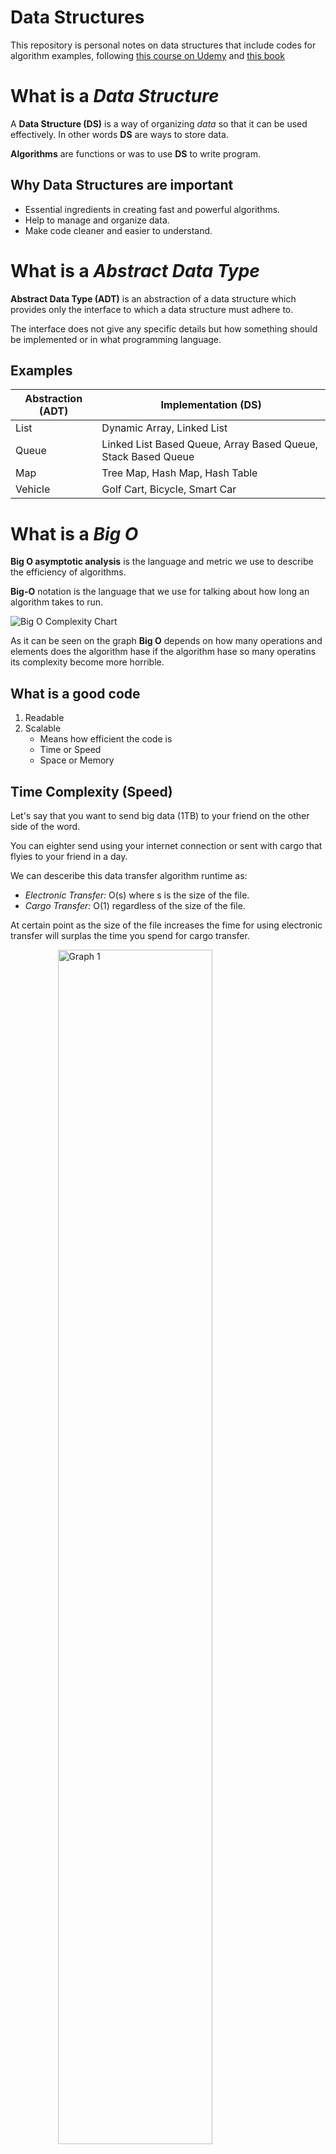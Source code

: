 <style>
img[src*=wide]{
  display: block;
  margin-left: auto;
  margin-right: auto;
  width: 70%;
}
</style>

# Data Structures
This repository is personal notes on data structures that include codes for algorithm examples, following [this course on Udemy](https://www.udemy.com/course/master-the-coding-interview-data-structures-algorithms/) and [this book](https://www.amazon.co.uk/Cracking-Coding-Interview-Programming-Questions/dp/098478280X)


# What is a *Data Structure*

A **Data Structure (DS)** is a way of organizing *data* so that it can be used effectively. In other words **DS** are ways to store data.

<add later>

**Algorithms** are functions or was to use **DS** to write program.

## Why Data Structures are important

- Essential ingredients in creating fast and powerful algorithms.
- Help to manage and organize data.
- Make code cleaner and easier to understand.

# What is a *Abstract Data Type*

**Abstract Data Type (ADT)** is an abstraction of a data structure which provides only the interface to which a data structure must adhere to.

The interface does not give any specific details but how something should be implemented or in what programming language.

## Examples
| Abstraction (ADT) | Implementation (DS) |
| ----------------- | ------------------- |
| List              | Dynamic Array, Linked List |
| Queue             | Linked List Based Queue, Array Based Queue, Stack Based Queue|
| Map               | Tree Map, Hash Map, Hash Table |
| Vehicle           | Golf Cart, Bicycle, Smart Car |

# What is a *Big O*

**Big O asymptotic analysis** is the language and metric we use to describe the efficiency of algorithms.

**Big-O** notation is the language that we use for talking about how long an algorithm takes to run.

![Big O Complexity Chart](https://miro.medium.com/max/2928/1*5ZLci3SuR0zM_QlZOADv8Q.jpeg)

As it can be seen on the graph **Big O** depends on how many operations and elements does the algorithm hase if the algorithm hase so many operatins its complexity become more horrible.

## What is a good code

1. Readable
2. Scalable
    * Means how efficient the code is
    * Time or Speed
    * Space or Memory



## Time Complexity (Speed)

Let's say that you want to send big data (1TB) to your friend on the other side of the word.

You can eighter send using your internet connection or sent with cargo that flyies to your friend in a day.

We can desceribe this data transfer algorithm runtime as:

* *Electronic Transfer:* O(s) where s is the size of the file.
* *Cargo Transfer:* O(1) regardless of the size of the file.

At certain point as the size of the file increases the fime for using electronic transfer will surplas the time you spend for cargo transfer.


[![Graph 1][1]][1]

  [1]: https://i.stack.imgur.com/PWc9I.png#wide

  **Most Used Runtimes**
  * O(log N)
  * O(N log N)
  * O(N)
  * O(N2)
  * 0(2N)

  You can also have *multiple variables* in your runtime. 
  
  For example, the time to paint a fence that's _w_ meters wide and _h_ meters high could be described as **O(wh)**. If you needed _p_ layers of paint, then you could say that the time is **O(whp)**.

**Iterating through half a collection is still O(n)**

**Two separate collections: O(a * b)**

### What can cause time in a function?

* Operations (+, -, *, /)
* Comparisons (<, >, ==)
* Looping (for, while)
* Outside Function call (function())


## O(n) Notation Linear Time
```python
everyone = ['dory', 'bruce', 'marlin', 'nemo', 'gill', 'bloat', 'nigel', 'squirt', 'darla', 'hank']

def findNemo(array):
    for name in array:
        if name == 'nemo':
            print('Found Nemo')
    t1 = time.time()
```
![O(n)](https://i.imgur.com/DVa5e0R.png#wide)


As the number of elements increases, number of operations increase as well; because it loops though the array.

This is called _O(n)_ or _Linear Time_. _n_ means the number of elemnts. If the number of array is 1 it is _O(1)_, if the number of arras is 10 it is _O(10)_. As the number of elements increases the number of operations increases linearly.

_O(n)_ has a fair complexity as it can be seen above graphs. It is the most common.

## O(1) Notation Constant Time
```python
def getOne(array):
    print(array[0])
```
Every time the algorithm runs it only operate 1 item. So it is _O(1)_

![O(1) Constant Time](https://i.imgur.com/Acyu6hZ.png#wide)

If we increase the operation:
```python
def getOne(array):
    print(array[0])
    print(array[1])
```

It becomes _O(2)_.

![O(2)](https://i.imgur.com/VilZaXJ.png#wide)

If the operation become 3 the notation would be _O(3)_, and so on.

But interms of _scalibility_ these all notations are _Constant Time_ which is _O(1)_.

#### Example
* _Find the BigO notation of the algorithm below:_
```python
def funChallange(input):
    a = 10 # O(1)
    a = 50 + 3 # O(1)
    
    for i in Range(len(input)): # O(n)
        anotherFunction() # O(n)
        stranger = True # O(n)
        a+=1 # O(n)
    return a # O(1)
```

* _O(3+3n) is the answer_


#### Example
* _Find the BigO notation of the algorithm below:_
```python
def anotherFunChallenge(input):
    a = 5 # O(1)
    b = 10 # O(1)
    c = 50 # O(1)
    
    for i in range(len(input)): # O(n)
        x = i + 1 # O(n)
        y = i + 2 # O(n)
        z = i + 3 # O(n)
  
    for j in range(len(input)): # O(n)
        p = j * 2 # O(n)
        q = j * 2 # O(n)
  
    whoAmI = "I don't know" # O(1)
```
* O(4+7n) is the answer

_In an interview you do not need to calculate BigO_

### Simplify Rules (There are 4 rules)
1. Worst Case

If we look at the example below;
```python
everyone = ['dory', 'bruce', 'marlin', 'nemo', 'gill', 'bloat', 'nigel', 'squirt', 'darla', 'hank']

def findNemo(array):
    for name in array:
        if name == 'nemo':
            print('Found Nemo')
            break
    t1 = time.time()
```
Nemo is the 4th member so the algorithm operate only 4 times but what is the 'nemo' wa the last element, then the algorithm would run 10 times. Therefore we alwas need to calculate the worst case.

2. Remove Constants

```python
def printFirstItemThenFirstHalfThenSayHi100Times(items):
    print(items[0]) # O(1)

    middleIndex = round(len(items) / 2)  # O(1)
    index = 0

    while (index < middleIndex):
        print(items[index]) # O(n/2)
        index+=1
    
    for i in range(100):
        print('hi') # O(100)
```
This algorithm is O(102 + n/2) but we could ignore constants like "102" because if n is 1.000.000.000 102 won't matter much and we could also lose the division "n/2" because n/2 will not matter as "n" grows.

**_Because as n grows the increase would still be linear._** So we could say this algorithm is **O(n)** and ignore the constants. In other words _Big O_ does not care how "n" is calculated it consider how "n" changes.

In addition if the algorithm was **_O(2n)_** we still drop the constants and say **O(n)**.

3. Different terms for inputs

> This is the most confusing rule.

```python
def compressBoxes(items1, items2):
    for item in items1:
        print(item)
    for item in items2:
        print(item)
```

On the algorithm below there are two parameters "_item1 and item2_". Both arrays could be different size, therefore we should use different terms for different inputs.

Which means the _Big O_ of this algorithm is **O(a + b)**

## O(n^2) Quadratic Time

```python
arr = ['a','b','c','d','e']

def logAllPairsOfArray(arr):
    for i in arr:
        for j in arr:
            print(i,j)
```
For nested loop algorithms like above we use "n" multiplied by the number of nested loop. For instance:

This algorithm is **_O(n^2)_**


4. Drop Non Dominants

```python
arr = [1,2,3,4,5]

def logAllPairsOfArray(arr):
    print('The Numbers are:')
    for a in arr:
        print(a)
    print('The sum of numbers are:')
    for i in arr:
        for j in arr:
            print(i+j)
```

The **Big O** of this algorithm is _O(n^2 + n)_, to simplify it we could drop the non dominant part of the Big O and say **_O(n^2)_**.

## O(!n) Factorial

> This is the most expensive algorithm and if you using it there most be something with the algorithm.

Factorial algorithm add a loop for every element.

## Space Complexity (Memory)

* **Heap :** is where we store variables.
* **Stack :** where we keep track of our function calls.

### What causes space complexity

* Variables
* Data Structures
* Function Calls
* Allocations

Adding all the above to your algorithm will increase the _Space Complexity_
